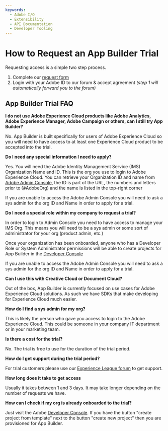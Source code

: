 ```yaml
---
keywords:
  - Adobe I/O
  - Extensibility
  - API Documentation
  - Developer Tooling
---
```


# How to Request an App Builder Trial

Requesting access is a simple two step process. 

1. Complete our [request form](https://adobe.ly/appbuilder-trial) 
2. Login with your Adobe ID to our forum & accept agreement _(step 1 will automatically forward you to the forum)_


## App Builder Trial FAQ

**I do not use Adobe Experience Cloud products like Adobe Analytics, Adobe Experience Manager, Adobe Campaign or others, can I still try App Builder?**

No. App Builder is built specifically for users of Adobe Experience Cloud so you will need to have access to at least one Experience Cloud product to be accepted into the trial.

**Do I need any special information I need to apply?**

Yes. You will need the Adobe Identity Management Service (IMS) Organization Name and ID. This is the org you use to login to Adobe Experience Cloud. You can retrieve your Organization ID and name from [Adobe Admin Console](https://adminconsole.adobe.com), the ID is part of the URL, the numbers and letters prior to @AdobeOrg) and the name is listed in the top-right corner

If you are unable to access the Adobe Admin Console you will need to ask a sys admin for the org ID and Name in order to apply for a trial.

**Do I need a special role within my company to request a trial?**

In order to login to Admin Console you need to have access to manage your IMS Org. This means you will need to be a sys admin or some sort of administrator for your org (product admin, etc.) 

Once your organization has been onboarded, anyone who has a Developer Role or System Administrator permissions will be able to create projects for App Builder in the [Developer Console](/console)

If you are unable to access the Adobe Admin Console you will need to ask a sys admin for the org ID and Name in order to apply for a trial.

**Can I use this with Creative Cloud or Document Cloud?**

Out of the box, App Builder is currently focused on use cases for Adobe Experience Cloud solutions. As such we have SDKs that make developing for Experience Cloud much easier. 

**How do I find a sys admin for my org?**

This is likely the person who gave you access to login to the Adobe Experience Cloud. This could be someone in your company IT department or in your marketing team.

**Is there a cost for the trial?**

No. The trial is free to use for the duration of the trial period.

**How do I get support during the trial period?**

For trial customers please use our [Experience League forum](https://experienceleaguecommunities.adobe.com/t5/project-firefly/ct-p/project-firefly) to get support.

**How long does it take to get access**

Usually it takes between 1 and 3 days. It may take longer depending on the number of requests we have.

**How can I check if my org is already onboarded to the trial?**

Just visit the Adobe [Developer Console](/console). If you have the button "create project from template" next to the button "create new project" then you are provisioned for App Builder. 

